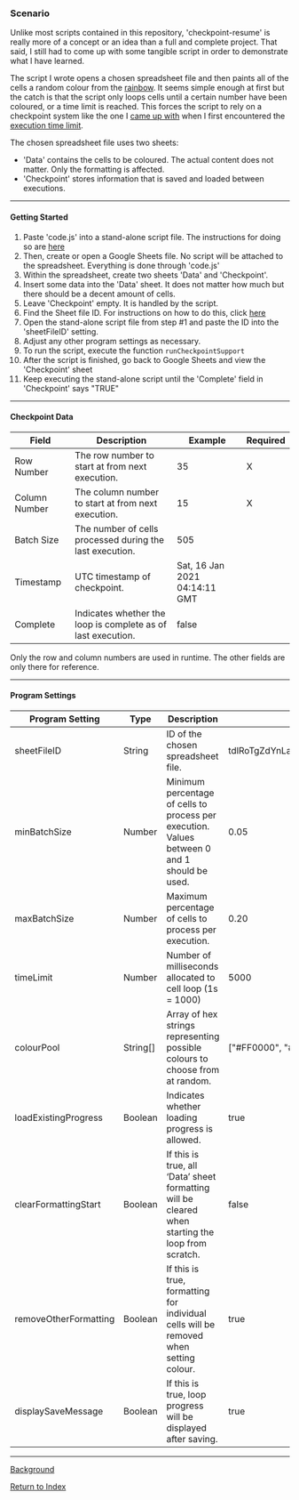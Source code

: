 ### Scenario

Unlike most scripts contained in this repository, 'checkpoint-resume' is really more of a concept or an idea than a full and complete project. That said, I still had to come up with some tangible script in order to demonstrate what I have learned.

The script I wrote opens a chosen spreadsheet file and then paints all of the cells a random colour from the [rainbow](https://simple.wikipedia.org/wiki/Rainbow). It seems simple enough at first but the catch is that the script only loops cells until a certain number have been coloured, or a time limit is reached. This forces the script to rely on a checkpoint system like the one I [came up with](./background.md) when I first encountered the [execution time limit](https://developers.google.com/apps-script/guides/services/quotas#current_limitations).

The chosen spreadsheet file uses two sheets:
* 'Data' contains the cells to be coloured. The actual content does not matter. Only the formatting is affected. 
* 'Checkpoint' stores information that is saved and loaded between executions.

---

#### Getting Started
1. Paste 'code.js' into a stand-alone script file. The instructions for doing so are [here](../../install.md#script)
2. Then, create or open a Google Sheets file. No script will be attached to the spreadsheet. Everything is done through 'code.js'
3. Within the spreadsheet, create two sheets 'Data' and 'Checkpoint'.
4. Insert some data into the 'Data' sheet. It does not matter how much but there should be a decent amount of cells.
5. Leave 'Checkpoint' empty. It is handled by the script.
6. Find the Sheet file ID. For instructions on how to do this, click [here](https://developers.google.com/sheets/api/guides/concepts#spreadsheet_id)
7. Open the stand-alone script file from step #1 and paste the ID into the 'sheetFileID' setting.
8. Adjust any other program settings as necessary.
9. To run the script, execute the function `runCheckpointSupport`
10. After the script is finished, go back to Google Sheets and view the 'Checkpoint' sheet
11. Keep executing the stand-alone script until the 'Complete' field in 'Checkpoint' says "TRUE"

---

#### Checkpoint Data

| Field         | Description                                                  | Example                       | Required |
|---------------|--------------------------------------------------------------|-------------------------------|----------|
| Row Number    | The row number to start at from next execution.              | 35                            | X        |
| Column Number | The column number to start at from next execution.           | 15                            | X        |
| Batch Size    | The number of cells processed during the last execution.     | 505                           |          |
| Timestamp     | UTC timestamp of checkpoint.                                 | Sat, 16 Jan 2021 04:14:11 GMT |          |
| Complete      | Indicates whether the loop is complete as of last execution. | false                         |          |

Only the row and column numbers are used in runtime. The other fields are only there for reference.

---

#### Program Settings

| Program Setting       | Type     | Description                                                                                       | Example                          											|
|-----------------------|----------|---------------------------------------------------------------------------------------------------|----------------------------------------------------------------------------|
| sheetFileID           | String   | ID of the chosen spreadsheet file.                                                                | tdlRoTgZdYnLa6CXDkwpmfGPM6hlpjXY 											|
| minBatchSize          | Number   | Minimum percentage of cells to process per execution. Values between 0 and 1 should be used.      | 0.05                             											|
| maxBatchSize          | Number   | Maximum percentage of cells to process per execution.                                             | 0.20                             											|
| timeLimit             | Number   | Number of milliseconds allocated to cell loop (1s = 1000)                                         | 5000                             											|
| colourPool            | String[] | Array of hex strings representing possible colours to choose from at random.                      | ["#FF0000", "#FF7F00", [etc](https://simple.wikipedia.org/wiki/Rainbow)]  	|
| loadExistingProgress  | Boolean  | Indicates whether loading progress is allowed.                                                    | true                             											|
| clearFormattingStart  | Boolean  | If this is true, all ‘Data’ sheet formatting will be cleared when starting the loop from scratch. | false                            											|
| removeOtherFormatting | Boolean  | If this is true, formatting for individual cells will be removed when setting colour.             | true                             											|
| displaySaveMessage    | Boolean  | If this is true, loop progress will be displayed after saving.                                    | true                             											|

---

[Background](./background.md)

[Return to Index](../index.md)
